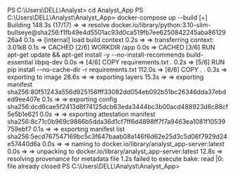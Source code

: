 PS C:\Users\DELL\Analyst> cd Analyst_App
PS C:\Users\DELL\Analyst\Analyst_App> docker-compose up --build
[+] Building 148.3s (17/17)
 => => resolve docker.io/library/python:3.10-slim-bullseye@sha256:f1fb49e4d5501ac93d0ca519fb7ee6250842245aba8612926a4  0.1s 
 => [internal] load build context                                                                                      0.2s 
 => => transferring context: 3.01kB                                                                                    0.1s 
 => CACHED [2/6] WORKDIR /app                                                                                          0.0s 
 => CACHED [3/6] RUN apt-get update && apt-get install -y --no-install-recommends     build-essential     libpq-dev    0.0s 
 => [4/6] COPY requirements.txt .                                                                                      0.2s 
 => [5/6] RUN pip install --no-cache-dir -r requirements.txt                                                         112.0s 
 => [6/6] COPY . .                                                                                                     0.3s 
 => exporting to image                                                                                                28.6s 
 => => exporting layers                                                                                               15.3s 
 => => exporting manifest sha256:80f51243a556d925156fff33082dd054eb092b51bc26346dda37ebded9ee407e                      0.1s 
 => => exporting config sha256:dcd6cae5f2413d8f74125dcb63eda3444bc3b00acd488923d8c88cf5e5b1e621                        0.0s 
 => => exporting attestation manifest sha256:8c71c0b969c9866b5dda36d1cf7ff6d4898ff7f7a9463ea1081f10539759ebf7          0.1s 
 => => exporting manifest list sha256:5ecd767547169bc5c3f647baab08a146f6d62e25d3c5d06f7929d24e57440d6a                 0.0s 
 => => naming to docker.io/library/analyst_app-server:latest                                                           0.0s 
 => => unpacking to docker.io/library/analyst_app-server:latest                                                       12.8s 
 => resolving provenance for metadata file                                                                             1.2s 
failed to execute bake: read |0: file already closed
PS C:\Users\DELL\Analyst\Analyst_App> 